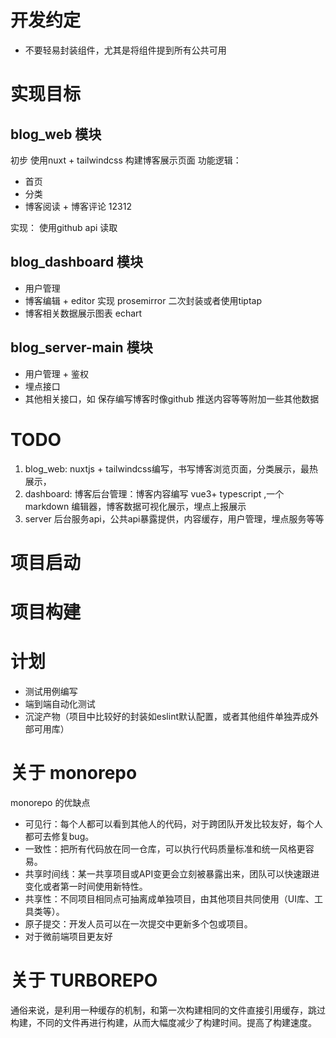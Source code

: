 
# 开发约定
+ 不要轻易封装组件，尤其是将组件提到所有公共可用



# 实现目标

## blog_web 模块

初步 使用nuxt + tailwindcss 构建博客展示页面
功能逻辑：
+ 首页
+ 分类
+ 博客阅读 + 博客评论
12312


实现： 使用github api 读取

## blog_dashboard 模块
+ 用户管理
+ 博客编辑 + editor 实现 prosemirror 二次封装或者使用tiptap
+ 博客相关数据展示图表 echart 


## blog_server-main 模块
+ 用户管理 + 鉴权
+ 埋点接口
+ 其他相关接口，如 保存编写博客时像github 推送内容等等附加一些其他数据

# TODO

1. blog_web: nuxtjs + tailwindcss编写，书写博客浏览页面，分类展示，最热展示，
2. dashboard: 博客后台管理：博客内容编写 vue3+ typescript ,一个markdown 编辑器，博客数据可视化展示，埋点上报展示
3. server 后台服务api，公共api暴露提供，内容缓存，用户管理，埋点服务等等



# 项目启动





# 项目构建




# 计划

+ 测试用例编写
+ 端到端自动化测试
+ 沉淀产物（项目中比较好的封装如eslint默认配置，或者其他组件单独弄成外部可用库）

# 关于 monorepo

monorepo 的优缺点
+ 可见行：每个人都可以看到其他人的代码，对于跨团队开发比较友好，每个人都可去修复bug。
+ 一致性：把所有代码放在同一仓库，可以执行代码质量标准和统一风格更容易。
+ 共享时间线：某一共享项目或API变更会立刻被暴露出来，团队可以快速跟进变化或者第一时间使用新特性。
+ 共享性：不同项目相同点可抽离成单独项目，由其他项目共同使用（UI库、工具类等）。
+ 原子提交：开发人员可以在一次提交中更新多个包或项目。
+ 对于微前端项目更友好


# 关于 TURBOREPO

通俗来说，是利用一种缓存的机制，和第一次构建相同的文件直接引用缓存，跳过构建，不同的文件再进行构建，从而大幅度减少了构建时间。提高了构建速度。

